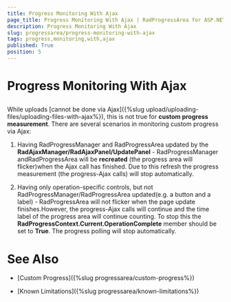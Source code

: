 ```yaml
---
title: Progress Monitoring With Ajax
page_title: Progress Monitoring With Ajax | RadProgressArea for ASP.NET AJAX Documentation
description: Progress Monitoring With Ajax
slug: progressarea/progress-monitoring-with-ajax
tags: progress,monitoring,with,ajax
published: True
position: 5
---
```


# Progress Monitoring With Ajax



## 

While uploads [cannot be done via Ajax]({%slug upload/uploading-files/uploading-files-with-ajax%}), this is not true for **custom progress measurement**. There are several scenarios in monitoring custom progress via Ajax:

1) Having RadProgressManager and RadProgressArea updated by the **RadAjaxManager/RadAjaxPanel/UpdatePanel** - RadProgressManager andRadProgressArea will be **recreated** (the progress area will flicker)when the Ajax call has finished. Due to this refresh the progress measurement (the progress-Ajax calls) will stop automatically.

2) Having only operation-specific controls, but not RadProgressManager/RadProgressArea updated(e.g. a button and a label) - RadProgressArea will not flicker when the page update finishes.However, the progress-Ajax calls will continue and the time label of the progress area will continue counting. To stop this the **RadProgressContext.Current.OperationComplete** member should be set to **True**. The progress polling will stop automatically.



# See Also

 * [Custom Progress]({%slug progressarea/custom-progress%})

 * [Known Limitations]({%slug progressarea/known-limitations%})
